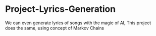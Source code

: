 # Project-Lyrics-Generation
We can even generate lyrics of songs with the magic of AI, This project does the same, using concept of Markov Chains
